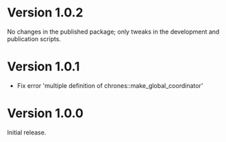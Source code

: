 <!--
Copyright 2020-2022 Laurent Cabaret
Copyright 2020-2022 Vincent Jacques
-->

# Version 1.0.2

No changes in the published package; only tweaks in the development and publication scripts.

# Version 1.0.1

- Fix error 'multiple definition of chrones::make_global_coordinator'

# Version 1.0.0

Initial release.
